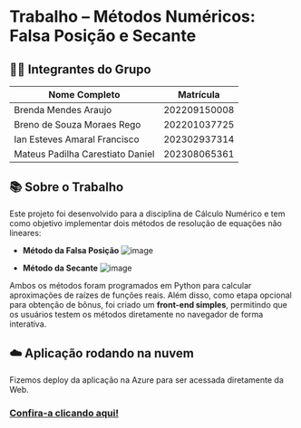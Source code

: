 # Trabalho – Métodos Numéricos: Falsa Posição e Secante

## 👨‍💻 Integrantes do Grupo

| Nome Completo     | Matrícula  |
| ----------------- | ---------- |
|  Brenda Mendes Araujo  | 202209150008 |
|  Breno de Souza Moraes Rego | 202201037725 |
|  Ian Esteves Amaral Francisco | 202302937314 |
|  Mateus Padilha Carestiato Daniel| 202308065361  |


## 📚 Sobre o Trabalho

Este projeto foi desenvolvido para a disciplina de Cálculo Numérico e tem como objetivo implementar dois métodos de resolução de equações não lineares:

* **Método da Falsa Posição**
![image](https://github.com/user-attachments/assets/4f20a9af-7c40-48d8-a14b-140a2239dde3)

* **Método da Secante**
![image](https://github.com/user-attachments/assets/4eefd678-45de-4873-9f8b-57cf19334892)

  

Ambos os métodos foram programados em Python para calcular aproximações de raízes de funções reais. Além disso, como etapa opcional para obtenção de bônus, foi criado um **front-end simples**, permitindo que os usuários testem os métodos diretamente no navegador de forma interativa.

## ☁️ Aplicação rodando na nuvem 

Fizemos deploy da aplicação na Azure para ser acessada diretamente da Web.
### [Confira-a clicando aqui!](https://ac-modelagem-b6d4cgdqdgaze7cc.centralus-01.azurewebsites.net)
